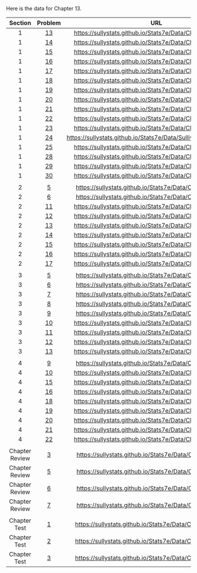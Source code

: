 Here is the data for Chapter 13.

|Section|Problem|URL|
|:---:|:---:|:---:|
|1|[13](https://sullystats.github.io/Stats7e/Data/Ch12/13_1_13.csv)|<a>https://sullystats.github.io/Stats7e/Data/Ch12/13_1_13.csv</a><br/>|
|1|[14](https://sullystats.github.io/Stats7e/Data/Ch12/13_1_14.csv)|<a>https://sullystats.github.io/Stats7e/Data/Ch12/13_1_14.csv</a><br/>|
|1|[15](https://sullystats.github.io/Stats7e/Data/Ch12/13_1_15.csv)|<a>https://sullystats.github.io/Stats7e/Data/Ch12/13_1_15.csv</a><br/>|
|1|[16](https://sullystats.github.io/Stats7e/Data/Ch12/13_1_16.csv)|<a>https://sullystats.github.io/Stats7e/Data/Ch12/13_1_16.csv</a><br/>|
|1|[17](https://sullystats.github.io/Stats7e/Data/Ch12/13_1_17.csv)|<a>https://sullystats.github.io/Stats7e/Data/Ch12/13_1_17.csv</a><br/>|
|1|[18](https://sullystats.github.io/Stats7e/Data/Ch12/13_1_18.csv)|<a>https://sullystats.github.io/Stats7e/Data/Ch12/13_1_18.csv</a><br/>|
|1|[19](https://sullystats.github.io/Stats7e/Data/Ch12/13_1_19.csv)|<a>https://sullystats.github.io/Stats7e/Data/Ch12/13_1_19.csv</a><br/>|
|1|[20](https://sullystats.github.io/Stats7e/Data/Ch12/13_1_20.csv)|<a>https://sullystats.github.io/Stats7e/Data/Ch12/13_1_20.csv</a><br/>|
|1|[21](https://sullystats.github.io/Stats7e/Data/Ch12/13_1_21.csv)|<a>https://sullystats.github.io/Stats7e/Data/Ch12/13_1_21.csv</a><br/>|
|1|[22](https://sullystats.github.io/Stats7e/Data/Ch12/13_1_22.csv)|<a>https://sullystats.github.io/Stats7e/Data/Ch12/13_1_22.csv</a><br/>|
|1|[23](https://sullystats.github.io/Stats7e/Data/Ch12/13_1_23.csv)|<a>https://sullystats.github.io/Stats7e/Data/Ch12/13_1_23.csv</a><br/>|
|1|[24](https://sullystats.github.io/Stats7e/Data/SullivanStatsSurveyI.csv)|<a>https://sullystats.github.io/Stats7e/Data/SullivanStatsSurveyI.csv</a><br/>|
|1|[25](https://sullystats.github.io/Stats7e/Data/Ch12/13_1_25.csv)|<a>https://sullystats.github.io/Stats7e/Data/Ch12/13_1_25.csv</a><br/>|
|1|[28](https://sullystats.github.io/Stats7e/Data/Ch12/13_1_28.csv)|<a>https://sullystats.github.io/Stats7e/Data/Ch12/13_1_28.csv</a><br/>|
|1|[29](https://sullystats.github.io/Stats7e/Data/Ch12/13_1_29.csv)|<a>https://sullystats.github.io/Stats7e/Data/Ch12/13_1_29.csv</a><br/>|
|1|[30](https://sullystats.github.io/Stats7e/Data/Ch12/13_1_30.csv)|<a>https://sullystats.github.io/Stats7e/Data/Ch12/13_1_30.csv</a><br/>|
| | |
|2|[5](https://sullystats.github.io/Stats7e/Data/Ch12/13_2_5.csv)|<a>https://sullystats.github.io/Stats7e/Data/Ch12/13_2_5.csv</a><br/>|
|2|[6](https://sullystats.github.io/Stats7e/Data/Ch12/13_2_6.csv)|<a>https://sullystats.github.io/Stats7e/Data/Ch12/13_2_6.csv</a><br/>|
|2|[11](https://sullystats.github.io/Stats7e/Data/Ch12/13_2_11.csv)|<a>https://sullystats.github.io/Stats7e/Data/Ch12/13_2_11.csv</a><br/>|
|2|[12](https://sullystats.github.io/Stats7e/Data/Ch12/13_2_12.csv)|<a>https://sullystats.github.io/Stats7e/Data/Ch12/13_2_12.csv</a><br/>|
|2|[13](https://sullystats.github.io/Stats7e/Data/Ch12/13_2_13.csv)|<a>https://sullystats.github.io/Stats7e/Data/Ch12/13_2_13.csv</a><br/>|
|2|[14](https://sullystats.github.io/Stats7e/Data/Ch12/13_2_14.csv)|<a>https://sullystats.github.io/Stats7e/Data/Ch12/13_2_14.csv</a><br/>|
|2|[15](https://sullystats.github.io/Stats7e/Data/Ch12/13_2_15.csv)|<a>https://sullystats.github.io/Stats7e/Data/Ch12/13_2_15.csv</a><br/>|
|2|[16](https://sullystats.github.io/Stats7e/Data/Ch12/13_2_16.csv)|<a>https://sullystats.github.io/Stats7e/Data/Ch12/13_2_16.csv</a><br/>|
|2|[17](https://sullystats.github.io/Stats7e/Data/Ch12/13_2_17.csv)|<a>https://sullystats.github.io/Stats7e/Data/Ch12/13_2_17.csv</a><br/>|
| | |
|3|[5](https://sullystats.github.io/Stats7e/Data/Ch12/13_3_5.csv)|<a>https://sullystats.github.io/Stats7e/Data/Ch12/13_3_5.csv</a><br/>|
|3|[6](https://sullystats.github.io/Stats7e/Data/Ch12/13_3_6.csv)|<a>https://sullystats.github.io/Stats7e/Data/Ch12/13_3_6.csv</a><br/>|
|3|[7](https://sullystats.github.io/Stats7e/Data/Ch12/13_3_7.csv)|<a>https://sullystats.github.io/Stats7e/Data/Ch12/13_3_7.csv</a><br/>|
|3|[8](https://sullystats.github.io/Stats7e/Data/Ch12/13_3_8.csv)|<a>https://sullystats.github.io/Stats7e/Data/Ch12/13_3_8.csv</a><br/>|
|3|[9](https://sullystats.github.io/Stats7e/Data/Ch12/13_3_9.csv)|<a>https://sullystats.github.io/Stats7e/Data/Ch12/13_3_9.csv</a><br/>|
|3|[10](https://sullystats.github.io/Stats7e/Data/Ch12/13_3_10.csv)|<a>https://sullystats.github.io/Stats7e/Data/Ch12/13_3_10.csv</a><br/>|
|3|[11](https://sullystats.github.io/Stats7e/Data/Ch12/13_3_11.csv)|<a>https://sullystats.github.io/Stats7e/Data/Ch12/13_3_11.csv</a><br/>|
|3|[12](https://sullystats.github.io/Stats7e/Data/Ch12/13_3_12.csv)|<a>https://sullystats.github.io/Stats7e/Data/Ch12/13_3_12.csv</a><br/>|
|3|[13](https://sullystats.github.io/Stats7e/Data/Ch12/13_3_13.csv)|<a>https://sullystats.github.io/Stats7e/Data/Ch12/13_3_13.csv</a><br/>|
| | |
|4|[9](https://sullystats.github.io/Stats7e/Data/Ch12/13_4_9.csv)|<a>https://sullystats.github.io/Stats7e/Data/Ch12/13_4_9.csv</a><br/>|
|4|[10](https://sullystats.github.io/Stats7e/Data/Ch12/13_4_10.csv)|<a>https://sullystats.github.io/Stats7e/Data/Ch12/13_4_10.csv</a><br/>|
|4|[15](https://sullystats.github.io/Stats7e/Data/Ch12/13_4_15.csv)|<a>https://sullystats.github.io/Stats7e/Data/Ch12/13_4_15.csv</a><br/>|
|4|[16](https://sullystats.github.io/Stats7e/Data/Ch12/13_4_16.csv)|<a>https://sullystats.github.io/Stats7e/Data/Ch12/13_4_16.csv</a><br/>|
|4|[18](https://sullystats.github.io/Stats7e/Data/Ch12/13_4_18.csv)|<a>https://sullystats.github.io/Stats7e/Data/Ch12/13_4_18.csv</a><br/>|
|4|[19](https://sullystats.github.io/Stats7e/Data/Ch12/13_4_19.csv)|<a>https://sullystats.github.io/Stats7e/Data/Ch12/13_4_19.csv</a><br/>|
|4|[20](https://sullystats.github.io/Stats7e/Data/Ch12/13_4_20.csv)|<a>https://sullystats.github.io/Stats7e/Data/Ch12/13_4_20.csv</a><br/>|
|4|[21](https://sullystats.github.io/Stats7e/Data/Ch12/13_4_21.csv)|<a>https://sullystats.github.io/Stats7e/Data/Ch12/13_4_21.csv</a><br/>|
|4|[22](https://sullystats.github.io/Stats7e/Data/Ch12/13_4_22.csv)|<a>https://sullystats.github.io/Stats7e/Data/Ch12/13_4_22.csv</a><br/>|
| | |
|Chapter Review|[3](https://sullystats.github.io/Stats7e/Data/Ch12/13_r_3.csv)|<a>https://sullystats.github.io/Stats7e/Data/Ch12/13_r_3.csv</a><br/>|
|Chapter Review|[5](https://sullystats.github.io/Stats7e/Data/Ch12/13_r_5.csv)|<a>https://sullystats.github.io/Stats7e/Data/Ch12/13_r_5.csv</a><br/>|
|Chapter Review|[6](https://sullystats.github.io/Stats7e/Data/Ch12/13_r_6.csv)|<a>https://sullystats.github.io/Stats7e/Data/Ch12/13_r_6.csv</a><br/>|
|Chapter Review|[7](https://sullystats.github.io/Stats7e/Data/Ch12/13_r_7.csv)|<a>https://sullystats.github.io/Stats7e/Data/Ch12/13_r_7.csv</a><br/>|
| | |
|Chapter Test|[1](https://sullystats.github.io/Stats7e/Data/Ch12/13_ct_1.csv)|<a>https://sullystats.github.io/Stats7e/Data/Ch12/13_ct_1.csv</a><br/>|
|Chapter Test|[2](https://sullystats.github.io/Stats7e/Data/Ch12/13_ct_2.csv)|<a>https://sullystats.github.io/Stats7e/Data/Ch12/13_ct_2.csv</a><br/>|
|Chapter Test|[3](https://sullystats.github.io/Stats7e/Data/Ch12/13_ct_3.csv)|<a>https://sullystats.github.io/Stats7e/Data/Ch12/13_ct_3.csv</a><br/>|
